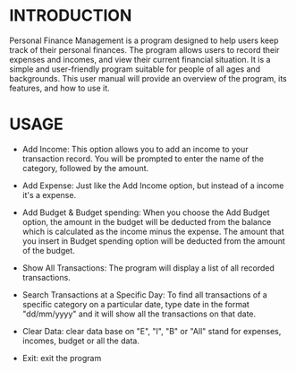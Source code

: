 # INTRODUCTION

Personal Finance Management is a program designed to help users keep track of their personal 
finances. The program allows users to record their expenses and incomes, and view their current
financial situation. It is a simple and user-friendly program suitable for people of all ages 
and backgrounds. This user manual will provide an overview of the program, its features, and 
how to use it.<br>


# USAGE

- Add Income: This option allows you to add an income to your transaction record. You will be
prompted to enter the name of the category, followed by the amount.<br>

- Add Expense: Just like the Add Income option, but instead of a income it's a expense.<br>

- Add Budget & Budget spending: When you choose the Add Budget option, the amount in the budget
will be deducted from the balance which is calculated as the income minus the expense. The
amount that you insert in Budget spending option will be deducted from the amount of the budget.<br>

- Show All Transactions: The program will display a list of all recorded transactions.<br>

- Search Transactions at a Specific Day: To find all transactions of a specific category on a 
particular date, type date in the format "dd/mm/yyyy" and it will show all the transactions 
on that date.<br>

- Clear Data: clear data base on "E", "I", "B" or "All" stand for expenses, incomes, budget or all 
the data.<br>

- Exit: exit the program
